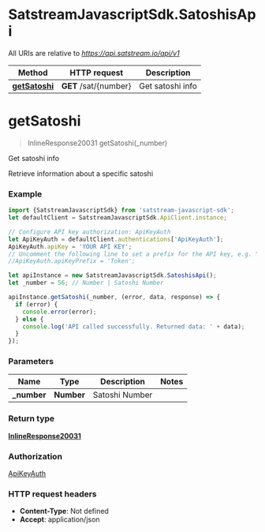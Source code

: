 # SatstreamJavascriptSdk.SatoshisApi

All URIs are relative to *https://api.satstream.io/api/v1*

Method | HTTP request | Description
------------- | ------------- | -------------
[**getSatoshi**](SatoshisApi.md#getSatoshi) | **GET** /sat/{number} | Get satoshi info

<a name="getSatoshi"></a>
# **getSatoshi**
> InlineResponse20031 getSatoshi(_number)

Get satoshi info

Retrieve information about a specific satoshi

### Example
```javascript
import {SatstreamJavascriptSdk} from 'satstream-javascript-sdk';
let defaultClient = SatstreamJavascriptSdk.ApiClient.instance;

// Configure API key authorization: ApiKeyAuth
let ApiKeyAuth = defaultClient.authentications['ApiKeyAuth'];
ApiKeyAuth.apiKey = 'YOUR API KEY';
// Uncomment the following line to set a prefix for the API key, e.g. "Token" (defaults to null)
//ApiKeyAuth.apiKeyPrefix = 'Token';

let apiInstance = new SatstreamJavascriptSdk.SatoshisApi();
let _number = 56; // Number | Satoshi Number

apiInstance.getSatoshi(_number, (error, data, response) => {
  if (error) {
    console.error(error);
  } else {
    console.log('API called successfully. Returned data: ' + data);
  }
});
```

### Parameters

Name | Type | Description  | Notes
------------- | ------------- | ------------- | -------------
 **_number** | **Number**| Satoshi Number | 

### Return type

[**InlineResponse20031**](InlineResponse20031.md)

### Authorization

[ApiKeyAuth](../README.md#ApiKeyAuth)

### HTTP request headers

 - **Content-Type**: Not defined
 - **Accept**: application/json

